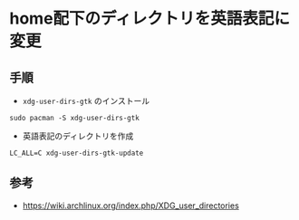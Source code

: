 # home配下のディレクトリを英語表記に変更

## 手順

- `xdg-user-dirs-gtk` のインストール

```
sudo pacman -S xdg-user-dirs-gtk
```

- 英語表記のディレクトリを作成

```
LC_ALL=C xdg-user-dirs-gtk-update
```

## 参考
- https://wiki.archlinux.org/index.php/XDG_user_directories
